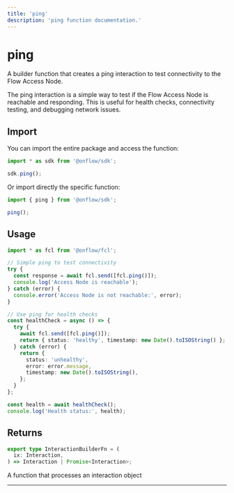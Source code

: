 ```yaml
---
title: 'ping'
description: 'ping function documentation.'
---
```


<!-- THIS DOCUMENT IS AUTO-GENERATED FROM [onflow/sdk/src/build/cadence/build-ping.ts](https://github.com/onflow/fcl-js/tree/master/packages/sdk/src/build/cadence/build-ping.ts). DO NOT EDIT MANUALLY -->

# ping

A builder function that creates a ping interaction to test connectivity to the Flow Access Node.

The ping interaction is a simple way to test if the Flow Access Node is reachable and responding. This is useful for health checks, connectivity testing, and debugging network issues.

## Import

You can import the entire package and access the function:

```typescript
import * as sdk from '@onflow/sdk';

sdk.ping();
```

Or import directly the specific function:

```typescript
import { ping } from '@onflow/sdk';

ping();
```

## Usage

```typescript
import * as fcl from '@onflow/fcl';

// Simple ping to test connectivity
try {
  const response = await fcl.send([fcl.ping()]);
  console.log('Access Node is reachable');
} catch (error) {
  console.error('Access Node is not reachable:', error);
}

// Use ping for health checks
const healthCheck = async () => {
  try {
    await fcl.send([fcl.ping()]);
    return { status: 'healthy', timestamp: new Date().toISOString() };
  } catch (error) {
    return {
      status: 'unhealthy',
      error: error.message,
      timestamp: new Date().toISOString(),
    };
  }
};

const health = await healthCheck();
console.log('Health status:', health);
```

## Returns

```typescript
export type InteractionBuilderFn = (
  ix: Interaction,
) => Interaction | Promise<Interaction>;
```

A function that processes an interaction object

---
